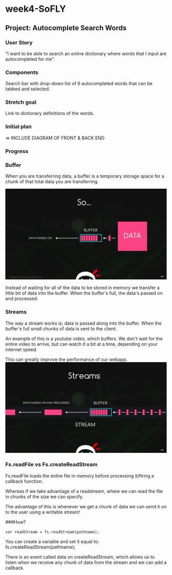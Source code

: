 # week4-SoFLY

## Project: Autocomplete Search Words

### User Story

"I want to be able to search an online dictionary where words that I input are autocompleted for me".

### Components

Search bar with drop-down list of 6 autocompleted words that can be tabbed and selected.

### Stretch goal

Link to dictionary definitions of the words.

### Initial plan

=> INCLUDE DIAGRAM OF FRONT & BACK END

### Progress

### Buffer
When you are transferring data, a buffer is a temporary storage space for a chunk of that total data you are transferring.

![Buffer](./public/assets/Screenshot_20170316_082324.png)

Instead of waiting for all of the data to be stored in memory we transfer a little bit of data into the buffer. When the buffer's full, the data's passed on and processed.

### Streams

The way a stream works is; data is passed along into the buffer. When the buffer's full small chunks of data is sent to the client.

An example of this is a youtube video, which buffers. We don't wait for the entire video to arrive, but can watch it a bit at a time, depending on your internet speed.

This can greatly improve the performance of our webapp.
![Streams](./public/assets/Screenshot_20170316_082722.png)

### Fs.readFile vs Fs.createReadStream
Fs.readFile loads the entire file in memory before processing it/firing a callback function.

Whereas if we take advantage of a readstream, where we can read the file in chunks of the size we can specify.

The advantage of this is whenever we get a chunk of data we can send it on to the user using a writable stream!

###How?
```
var readStream = fs.readStream(pathname);

```
You can create a variable and set it equal to: fs.createReadStream(pathname);

There is an event called data on createReadStream, which allows us to listen when we receive any chunk of data from the stream and we can add a callback.
